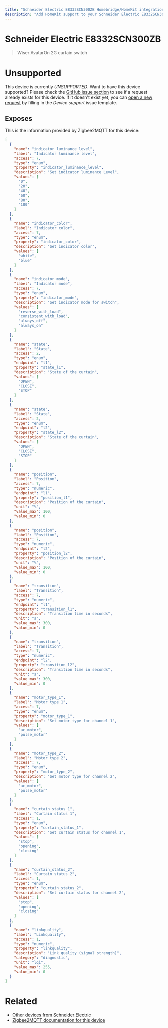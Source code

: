 ```yaml
---
title: "Schneider Electric E8332SCN300ZB Homebridge/HomeKit integration"
description: "Add HomeKit support to your Schneider Electric E8332SCN300ZB, using Homebridge, Zigbee2MQTT and homebridge-z2m."
---
```

<!---
This file has been GENERATED using src/docgen/docgen.ts
DO NOT EDIT THIS FILE MANUALLY!
-->
# Schneider Electric E8332SCN300ZB
> Wiser AvatarOn 2G curtain switch


# Unsupported

This device is currently *UNSUPPORTED*.
Want to have this device supported? Please check the [GitHub issue section](https://github.com/itavero/homebridge-z2m/issues?q=E8332SCN300ZB) to see if a request already exists for this device.
If it doesn't exist yet, you can [open a new request](https://github.com/itavero/homebridge-z2m/issues/new?assignees=&labels=enhancement&template=device_support.yml&title=%5BDevice%5D+Schneider%20Electric%20E8332SCN300ZB&model=Schneider%20Electric%20E8332SCN300ZB&exposes=%5B%0A%20%20%7B%0A%20%20%20%20%22name%22%3A%20%22indicator_luminance_level%22%2C%0A%20%20%20%20%22label%22%3A%20%22Indicator%20luminance%20level%22%2C%0A%20%20%20%20%22access%22%3A%207%2C%0A%20%20%20%20%22type%22%3A%20%22enum%22%2C%0A%20%20%20%20%22property%22%3A%20%22indicator_luminance_level%22%2C%0A%20%20%20%20%22description%22%3A%20%22Set%20indicator%20luminance%20Level%22%2C%0A%20%20%20%20%22values%22%3A%20%5B%0A%20%20%20%20%20%20%220%22%2C%0A%20%20%20%20%20%20%2220%22%2C%0A%20%20%20%20%20%20%2240%22%2C%0A%20%20%20%20%20%20%2260%22%2C%0A%20%20%20%20%20%20%2280%22%2C%0A%20%20%20%20%20%20%22100%22%0A%20%20%20%20%5D%0A%20%20%7D%2C%0A%20%20%7B%0A%20%20%20%20%22name%22%3A%20%22indicator_color%22%2C%0A%20%20%20%20%22label%22%3A%20%22Indicator%20color%22%2C%0A%20%20%20%20%22access%22%3A%207%2C%0A%20%20%20%20%22type%22%3A%20%22enum%22%2C%0A%20%20%20%20%22property%22%3A%20%22indicator_color%22%2C%0A%20%20%20%20%22description%22%3A%20%22Set%20indicator%20color%22%2C%0A%20%20%20%20%22values%22%3A%20%5B%0A%20%20%20%20%20%20%22white%22%2C%0A%20%20%20%20%20%20%22blue%22%0A%20%20%20%20%5D%0A%20%20%7D%2C%0A%20%20%7B%0A%20%20%20%20%22name%22%3A%20%22indicator_mode%22%2C%0A%20%20%20%20%22label%22%3A%20%22Indicator%20mode%22%2C%0A%20%20%20%20%22access%22%3A%207%2C%0A%20%20%20%20%22type%22%3A%20%22enum%22%2C%0A%20%20%20%20%22property%22%3A%20%22indicator_mode%22%2C%0A%20%20%20%20%22description%22%3A%20%22Set%20indicator%20mode%20for%20switch%22%2C%0A%20%20%20%20%22values%22%3A%20%5B%0A%20%20%20%20%20%20%22reverse_with_load%22%2C%0A%20%20%20%20%20%20%22consistent_with_load%22%2C%0A%20%20%20%20%20%20%22always_off%22%2C%0A%20%20%20%20%20%20%22always_on%22%0A%20%20%20%20%5D%0A%20%20%7D%2C%0A%20%20%7B%0A%20%20%20%20%22name%22%3A%20%22state%22%2C%0A%20%20%20%20%22label%22%3A%20%22State%22%2C%0A%20%20%20%20%22access%22%3A%202%2C%0A%20%20%20%20%22type%22%3A%20%22enum%22%2C%0A%20%20%20%20%22endpoint%22%3A%20%22l1%22%2C%0A%20%20%20%20%22property%22%3A%20%22state_l1%22%2C%0A%20%20%20%20%22description%22%3A%20%22State%20of%20the%20curtain%22%2C%0A%20%20%20%20%22values%22%3A%20%5B%0A%20%20%20%20%20%20%22OPEN%22%2C%0A%20%20%20%20%20%20%22CLOSE%22%2C%0A%20%20%20%20%20%20%22STOP%22%0A%20%20%20%20%5D%0A%20%20%7D%2C%0A%20%20%7B%0A%20%20%20%20%22name%22%3A%20%22state%22%2C%0A%20%20%20%20%22label%22%3A%20%22State%22%2C%0A%20%20%20%20%22access%22%3A%202%2C%0A%20%20%20%20%22type%22%3A%20%22enum%22%2C%0A%20%20%20%20%22endpoint%22%3A%20%22l2%22%2C%0A%20%20%20%20%22property%22%3A%20%22state_l2%22%2C%0A%20%20%20%20%22description%22%3A%20%22State%20of%20the%20curtain%22%2C%0A%20%20%20%20%22values%22%3A%20%5B%0A%20%20%20%20%20%20%22OPEN%22%2C%0A%20%20%20%20%20%20%22CLOSE%22%2C%0A%20%20%20%20%20%20%22STOP%22%0A%20%20%20%20%5D%0A%20%20%7D%2C%0A%20%20%7B%0A%20%20%20%20%22name%22%3A%20%22position%22%2C%0A%20%20%20%20%22label%22%3A%20%22Position%22%2C%0A%20%20%20%20%22access%22%3A%207%2C%0A%20%20%20%20%22type%22%3A%20%22numeric%22%2C%0A%20%20%20%20%22endpoint%22%3A%20%22l1%22%2C%0A%20%20%20%20%22property%22%3A%20%22position_l1%22%2C%0A%20%20%20%20%22description%22%3A%20%22Position%20of%20the%20curtain%22%2C%0A%20%20%20%20%22unit%22%3A%20%22%25%22%2C%0A%20%20%20%20%22value_max%22%3A%20100%2C%0A%20%20%20%20%22value_min%22%3A%200%0A%20%20%7D%2C%0A%20%20%7B%0A%20%20%20%20%22name%22%3A%20%22position%22%2C%0A%20%20%20%20%22label%22%3A%20%22Position%22%2C%0A%20%20%20%20%22access%22%3A%207%2C%0A%20%20%20%20%22type%22%3A%20%22numeric%22%2C%0A%20%20%20%20%22endpoint%22%3A%20%22l2%22%2C%0A%20%20%20%20%22property%22%3A%20%22position_l2%22%2C%0A%20%20%20%20%22description%22%3A%20%22Position%20of%20the%20curtain%22%2C%0A%20%20%20%20%22unit%22%3A%20%22%25%22%2C%0A%20%20%20%20%22value_max%22%3A%20100%2C%0A%20%20%20%20%22value_min%22%3A%200%0A%20%20%7D%2C%0A%20%20%7B%0A%20%20%20%20%22name%22%3A%20%22transition%22%2C%0A%20%20%20%20%22label%22%3A%20%22Transition%22%2C%0A%20%20%20%20%22access%22%3A%207%2C%0A%20%20%20%20%22type%22%3A%20%22numeric%22%2C%0A%20%20%20%20%22endpoint%22%3A%20%22l1%22%2C%0A%20%20%20%20%22property%22%3A%20%22transition_l1%22%2C%0A%20%20%20%20%22description%22%3A%20%22Transition%20time%20in%20seconds%22%2C%0A%20%20%20%20%22unit%22%3A%20%22s%22%2C%0A%20%20%20%20%22value_max%22%3A%20300%2C%0A%20%20%20%20%22value_min%22%3A%200%0A%20%20%7D%2C%0A%20%20%7B%0A%20%20%20%20%22name%22%3A%20%22transition%22%2C%0A%20%20%20%20%22label%22%3A%20%22Transition%22%2C%0A%20%20%20%20%22access%22%3A%207%2C%0A%20%20%20%20%22type%22%3A%20%22numeric%22%2C%0A%20%20%20%20%22endpoint%22%3A%20%22l2%22%2C%0A%20%20%20%20%22property%22%3A%20%22transition_l2%22%2C%0A%20%20%20%20%22description%22%3A%20%22Transition%20time%20in%20seconds%22%2C%0A%20%20%20%20%22unit%22%3A%20%22s%22%2C%0A%20%20%20%20%22value_max%22%3A%20300%2C%0A%20%20%20%20%22value_min%22%3A%200%0A%20%20%7D%2C%0A%20%20%7B%0A%20%20%20%20%22name%22%3A%20%22motor_type_1%22%2C%0A%20%20%20%20%22label%22%3A%20%22Motor%20type%201%22%2C%0A%20%20%20%20%22access%22%3A%207%2C%0A%20%20%20%20%22type%22%3A%20%22enum%22%2C%0A%20%20%20%20%22property%22%3A%20%22motor_type_1%22%2C%0A%20%20%20%20%22description%22%3A%20%22Set%20motor%20type%20for%20channel%201%22%2C%0A%20%20%20%20%22values%22%3A%20%5B%0A%20%20%20%20%20%20%22ac_motor%22%2C%0A%20%20%20%20%20%20%22pulse_motor%22%0A%20%20%20%20%5D%0A%20%20%7D%2C%0A%20%20%7B%0A%20%20%20%20%22name%22%3A%20%22motor_type_2%22%2C%0A%20%20%20%20%22label%22%3A%20%22Motor%20type%202%22%2C%0A%20%20%20%20%22access%22%3A%207%2C%0A%20%20%20%20%22type%22%3A%20%22enum%22%2C%0A%20%20%20%20%22property%22%3A%20%22motor_type_2%22%2C%0A%20%20%20%20%22description%22%3A%20%22Set%20motor%20type%20for%20channel%202%22%2C%0A%20%20%20%20%22values%22%3A%20%5B%0A%20%20%20%20%20%20%22ac_motor%22%2C%0A%20%20%20%20%20%20%22pulse_motor%22%0A%20%20%20%20%5D%0A%20%20%7D%2C%0A%20%20%7B%0A%20%20%20%20%22name%22%3A%20%22curtain_status_1%22%2C%0A%20%20%20%20%22label%22%3A%20%22Curtain%20status%201%22%2C%0A%20%20%20%20%22access%22%3A%201%2C%0A%20%20%20%20%22type%22%3A%20%22enum%22%2C%0A%20%20%20%20%22property%22%3A%20%22curtain_status_1%22%2C%0A%20%20%20%20%22description%22%3A%20%22Set%20curtain%20status%20for%20channel%201%22%2C%0A%20%20%20%20%22values%22%3A%20%5B%0A%20%20%20%20%20%20%22stop%22%2C%0A%20%20%20%20%20%20%22opening%22%2C%0A%20%20%20%20%20%20%22closing%22%0A%20%20%20%20%5D%0A%20%20%7D%2C%0A%20%20%7B%0A%20%20%20%20%22name%22%3A%20%22curtain_status_2%22%2C%0A%20%20%20%20%22label%22%3A%20%22Curtain%20status%202%22%2C%0A%20%20%20%20%22access%22%3A%201%2C%0A%20%20%20%20%22type%22%3A%20%22enum%22%2C%0A%20%20%20%20%22property%22%3A%20%22curtain_status_2%22%2C%0A%20%20%20%20%22description%22%3A%20%22Set%20curtain%20status%20for%20channel%202%22%2C%0A%20%20%20%20%22values%22%3A%20%5B%0A%20%20%20%20%20%20%22stop%22%2C%0A%20%20%20%20%20%20%22opening%22%2C%0A%20%20%20%20%20%20%22closing%22%0A%20%20%20%20%5D%0A%20%20%7D%2C%0A%20%20%7B%0A%20%20%20%20%22name%22%3A%20%22linkquality%22%2C%0A%20%20%20%20%22label%22%3A%20%22Linkquality%22%2C%0A%20%20%20%20%22access%22%3A%201%2C%0A%20%20%20%20%22type%22%3A%20%22numeric%22%2C%0A%20%20%20%20%22property%22%3A%20%22linkquality%22%2C%0A%20%20%20%20%22description%22%3A%20%22Link%20quality%20(signal%20strength)%22%2C%0A%20%20%20%20%22category%22%3A%20%22diagnostic%22%2C%0A%20%20%20%20%22unit%22%3A%20%22lqi%22%2C%0A%20%20%20%20%22value_max%22%3A%20255%2C%0A%20%20%20%20%22value_min%22%3A%200%0A%20%20%7D%0A%5D) by filling in the _Device support_ issue template.

## Exposes

This is the information provided by Zigbee2MQTT for this device:

```json
[
  {
    "name": "indicator_luminance_level",
    "label": "Indicator luminance level",
    "access": 7,
    "type": "enum",
    "property": "indicator_luminance_level",
    "description": "Set indicator luminance Level",
    "values": [
      "0",
      "20",
      "40",
      "60",
      "80",
      "100"
    ]
  },
  {
    "name": "indicator_color",
    "label": "Indicator color",
    "access": 7,
    "type": "enum",
    "property": "indicator_color",
    "description": "Set indicator color",
    "values": [
      "white",
      "blue"
    ]
  },
  {
    "name": "indicator_mode",
    "label": "Indicator mode",
    "access": 7,
    "type": "enum",
    "property": "indicator_mode",
    "description": "Set indicator mode for switch",
    "values": [
      "reverse_with_load",
      "consistent_with_load",
      "always_off",
      "always_on"
    ]
  },
  {
    "name": "state",
    "label": "State",
    "access": 2,
    "type": "enum",
    "endpoint": "l1",
    "property": "state_l1",
    "description": "State of the curtain",
    "values": [
      "OPEN",
      "CLOSE",
      "STOP"
    ]
  },
  {
    "name": "state",
    "label": "State",
    "access": 2,
    "type": "enum",
    "endpoint": "l2",
    "property": "state_l2",
    "description": "State of the curtain",
    "values": [
      "OPEN",
      "CLOSE",
      "STOP"
    ]
  },
  {
    "name": "position",
    "label": "Position",
    "access": 7,
    "type": "numeric",
    "endpoint": "l1",
    "property": "position_l1",
    "description": "Position of the curtain",
    "unit": "%",
    "value_max": 100,
    "value_min": 0
  },
  {
    "name": "position",
    "label": "Position",
    "access": 7,
    "type": "numeric",
    "endpoint": "l2",
    "property": "position_l2",
    "description": "Position of the curtain",
    "unit": "%",
    "value_max": 100,
    "value_min": 0
  },
  {
    "name": "transition",
    "label": "Transition",
    "access": 7,
    "type": "numeric",
    "endpoint": "l1",
    "property": "transition_l1",
    "description": "Transition time in seconds",
    "unit": "s",
    "value_max": 300,
    "value_min": 0
  },
  {
    "name": "transition",
    "label": "Transition",
    "access": 7,
    "type": "numeric",
    "endpoint": "l2",
    "property": "transition_l2",
    "description": "Transition time in seconds",
    "unit": "s",
    "value_max": 300,
    "value_min": 0
  },
  {
    "name": "motor_type_1",
    "label": "Motor type 1",
    "access": 7,
    "type": "enum",
    "property": "motor_type_1",
    "description": "Set motor type for channel 1",
    "values": [
      "ac_motor",
      "pulse_motor"
    ]
  },
  {
    "name": "motor_type_2",
    "label": "Motor type 2",
    "access": 7,
    "type": "enum",
    "property": "motor_type_2",
    "description": "Set motor type for channel 2",
    "values": [
      "ac_motor",
      "pulse_motor"
    ]
  },
  {
    "name": "curtain_status_1",
    "label": "Curtain status 1",
    "access": 1,
    "type": "enum",
    "property": "curtain_status_1",
    "description": "Set curtain status for channel 1",
    "values": [
      "stop",
      "opening",
      "closing"
    ]
  },
  {
    "name": "curtain_status_2",
    "label": "Curtain status 2",
    "access": 1,
    "type": "enum",
    "property": "curtain_status_2",
    "description": "Set curtain status for channel 2",
    "values": [
      "stop",
      "opening",
      "closing"
    ]
  },
  {
    "name": "linkquality",
    "label": "Linkquality",
    "access": 1,
    "type": "numeric",
    "property": "linkquality",
    "description": "Link quality (signal strength)",
    "category": "diagnostic",
    "unit": "lqi",
    "value_max": 255,
    "value_min": 0
  }
]
```

# Related
* [Other devices from Schneider Electric](../index.md#schneider_electric)
* [Zigbee2MQTT documentation for this device](https://www.zigbee2mqtt.io/devices/E8332SCN300ZB.html)